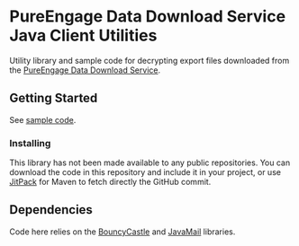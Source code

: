 # PureEngage Data Download Service Java Client Utilities

Utility library and sample code for decrypting export files downloaded from the [PureEngage Data Download Service](https://docs.genesys.com/Documentation/PSAAS/Public/Administrator/CDDS).

## Getting Started

See [sample code](src/test/java/DecryptingSamples.java).

### Installing

This library has not been made available to any public repositories. You can download the code in this repository and include it in your project, or use [JitPack](https://jitpack.io/) for Maven to fetch directly the GitHub commit. 

## Dependencies

Code here relies on the [BouncyCastle](https://www.bouncycastle.org/) and [JavaMail](https://javaee.github.io/javamail/) libraries.